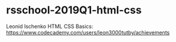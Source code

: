 # rsschool-2019Q1-html-css
Leonid Ischenko
HTML CSS Basics: https://www.codecademy.com/users/leon3000tutby/achievements
